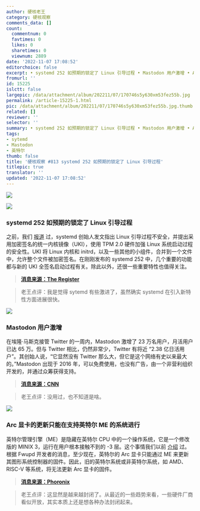 ```yaml
---
author: 硬核老王
category: 硬核观察
comments_data: []
count:
  commentnum: 0
  favtimes: 0
  likes: 0
  sharetimes: 0
  viewnum: 2889
date: '2022-11-07 17:08:52'
editorchoice: false
excerpt: • systemd 252 如预期的锁定了 Linux 引导过程 • Mastodon 用户激增 • Arc 显卡的更新只能在支持英特尔 ME 的系统进行
fromurl: ''
id: 15225
islctt: false
largepic: /data/attachment/album/202211/07/170746s5y630xm53fez55b.jpg
permalink: /article-15225-1.html
pic: /data/attachment/album/202211/07/170746s5y630xm53fez55b.jpg.thumb.jpg
related: []
reviewer: ''
selector: ''
summary: • systemd 252 如预期的锁定了 Linux 引导过程 • Mastodon 用户激增 • Arc 显卡的更新只能在支持英特尔 ME 的系统进行
tags:
- sytemd
- Mastodon
- 英特尔
thumb: false
title: '硬核观察 #813 systemd 252 如预期的锁定了 Linux 引导过程'
titlepic: true
translator: ''
updated: '2022-11-07 17:08:52'
---
```


![](/data/attachment/album/202211/07/170746s5y630xm53fez55b.jpg)


![](/data/attachment/album/202211/07/170755d8bivwffrxib7rbt.jpg)


### systemd 252 如预期的锁定了 Linux 引导过程


之前，我们 [报道](/article-15184-1.html) 过，systemd 创始人发文指出 Linux 引导过程不安全，并提出采用加密签名的统一内核镜像（UKI），使用 TPM 2.0 硬件加强 Linux 系统启动过程的安全性。UKI 将 Linux 内核和 initrd，以及一些其他的小组件，合并到一个文件中，允许整个文件被加密签名。在刚刚发布的 systemd 252 中，几个重要的功能都与新的 UKI 全签名启动过程有关。除此以外，还很一些重要特性也值得关注。



> 
> **[消息来源：The Register](https://www.theregister.com/2022/11/03/version_252_systemd/)**
> 
> 
> 



> 
> 老王点评：我是觉得 sytemd 有些激进了，虽然确实 systemd 在引入新特性方面进展很快。
> 
> 
> 


![](/data/attachment/album/202211/07/170808niq9okmlt6e697e1.jpg)


### Mastodon 用户激增


在埃隆·马斯克接管 Twitter 的一周内，Mastodon 激增了 23 万名用户，月活用户已达 65 万。但与 Twitter 相比，仍然非常少，Twitter 有将近 “2.38 亿日活用户”。其创始人说，“它显然没有 Twitter 那么大，但它是这个网络有史以来最大的。”Mastodon 出现于 2016 年，可以免费使用，也没有广告，由一个非营利组织开发的，并通过众筹获得支持。



> 
> **[消息来源：CNN](https://www.cnn.com/2022/11/05/tech/mastodon/index.html)**
> 
> 
> 



> 
> 老王点评：没用过，也不知道是啥。
> 
> 
> 


![](/data/attachment/album/202211/07/170823hp9gnntjtf9i8v91.jpg)


### Arc 显卡的更新只能在支持英特尔 ME 的系统进行


英特尔管理引擎（ME）是隐藏在英特尔 CPU 中的一个操作系统，它是一个修改版的 MINIX 3，运行在用户根本接触不到的 -3 层。这个事情我们以前 [介绍](/article-9040-1.html) 过。根据 Fwupd 开发者的消息，至少现在，英特尔的 Arc 显卡只能通过 ME 来更新其图形系统控制器的固件。因此，旧的英特尔系统或非英特尔系统，如 AMD、RISC-V 等系统，将无法更新 Arc 显卡的固件。



> 
> **[消息来源：Phoronix](https://www.phoronix.com/news/Intel-GSC-Firmware-Needs-ME)**
> 
> 
> 



> 
> 老王点评：这显然是越来越封闭了。从最近的一些趋势来看，一些硬件厂商看似开放，其实本质上还是想各种办法封闭起来。
> 
> 
>